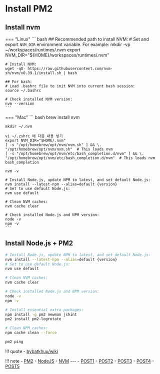 # Install PM2

## Install nvm

=== "Linux"
    ``` bash
    ## Recommended path to install NVM:
    # Set and export `NVM_DIR` environment variable. For example:
    mkdir -vp ~/workspaces/runtimes/.nvm
    export NVM_DIR="${HOME}/workspaces/runtimes/.nvm"

    # Install NVM:
    wget -qO- https://raw.githubusercontent.com/nvm-sh/nvm/v0.39.1/install.sh | bash

    ## For bash:
    # Load .bashrc file to init NVM into current bash session:
    source ~/.bashrc

    # Check installed NVM version:
    nvm --version
    ```
=== "Mac"
    ``` bash
    brew install nvm

    mkdir ~/.nvm

    vi ~/.zshrc 에 다음 내용 넣기
    export NVM_DIR="$HOME/.nvm"
    [ -s "/opt/homebrew/opt/nvm/nvm.sh" ] && \. "/opt/homebrew/opt/nvm/nvm.sh"  # This loads nvm
    [ -s "/opt/homebrew/opt/nvm/etc/bash_completion.d/nvm" ] && \. "/opt/homebrew/opt/nvm/etc/bash_completion.d/nvm"  # This loads nvm bash_completion

    nvm -v

    # Install Node.js, update NPM to latest, and set default Node.js:
    nvm install --latest-npm --alias=default {version}
    # Set to use default Node.js:
    nvm use default

    # Clean NVM caches:
    nvm cache clear

    # Check installed Node.js and NPM version:
    node -v
    npm -v
    ```

## Install Node.js + PM2
``` bash
# Install Node.js, update NPM to latest, and set default Node.js:
nvm install --latest-npm --alias=default {version}
# Set to use default Node.js:
nvm use default

# Clean NVM caches:
nvm cache clear

# Check installed Node.js and NPM version:
node -v
npm -v

# Install essential extra packages:
npm install -g pm2 newman jshint
pm2 install pm2-logrotate

# Clean NPM caches:
npm cache clean --force

pm2 ping
```

!!! quote
    - [bybatkhuu/wiki](https://github.com/bybatkhuu/wiki/blob/main/posts/manuals/installs/nvm.md)

!!! note
    - [PM2](https://pm2.io/)
    - [NodeJS](https://nodejs.org/en)
    - [NVM](https://github.com/nvm-sh/nvm)
    ---
    - [POST1](https://medium.com/@adriendesbiaux/node-js-pm2-docker-docker-compose-devops-907dedd2b69a)
    - [POST2](https://www.travisluong.com/how-to-deploy-fastapi-with-nginx-and-pm2/)
    - [POST3](https://any-ting.tistory.com/74)
    - [POST4](https://inpa.tistory.com/entry/node-%F0%9F%93%9A-PM2-%EB%AA%A8%EB%93%88-%EC%82%AC%EC%9A%A9%EB%B2%95-%ED%81%B4%EB%9F%AC%EC%8A%A4%ED%84%B0-%EB%AC%B4%EC%A4%91%EB%8B%A8-%EC%84%9C%EB%B9%84%EC%8A%A4)
    - [POST5](https://engineering.linecorp.com/ko/blog/pm2-nodejs)